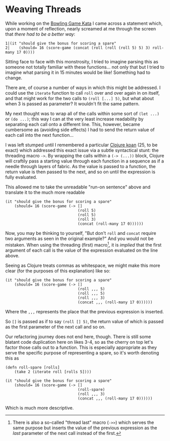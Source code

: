 # Weaving Threads

While working on the [Bowling Game Kata](http://butunclebob.com/ArticleS.UncleBob.TheBowlingGameKata) I came across a statement which, upon a moment of reflection, nearly screamed at me through the screen that *there had to be a better way*:

```
1|(it "should give the bonus for scoring a spare"
2|    (should= 16 (score-game (concat (roll (roll (roll 5) 5) 3) roll-many 17 0))))
```

Sitting face to face with this monstrosity, I tried to imagine parsing this as someone not totally familiar with these functions... not only that but I tried to imagine what parsing it in 15 minutes would be like! Something had to change.

There are, of course a number of ways in which this might be addressed. I could use the `iterate` function to call `roll` over and over again in on itself, and that might work for the two calls to `(roll [...] 5)`, but what about when 3 is passed as parameter? It wouldn't fit the same pattern.

My next thought was to wrap all of the calls within some sort of `(let ...)` or `(do ...)`; this way I can at the very least increase readability by separating each call onto a different line. This, however, became cumbersome as (avoiding side effects) I had to send the return value of each call into the next function...

I was left stumped until I remembered a particular [Clojure koan](https://github.com/functional-koans/clojure-koans) (25, to be exact) which addressed this exact issue via a subtle syntactical stunt: the threading macro `->`. By wrapping the calls within a `(-> (...))` block, Clojure will craftily pass a starting value through each function in a sequence as if a needle through layers of fabric. As the value is passed to a function, the return value is then passed to the next, and so on until the expression is fully evaluated.

This allowed me to take the unreadable "run-on sentence" above and translate it to the much more readable

```
(it "should give the bonus for scoring a spare"
    (should= 16 (score-game (-> []
                                (roll 5)
                                (roll 5)
                                (roll 3)
                                (concat (roll-many 17 0))))))
```

Now, you may be thinking to yourself, "But don't `roll` and `concat` require two arguments as seen in the original example?" And you would not be mistaken. When using the threading (first) macro[^1], it is *implied* that the first argument of each call is the value of the expression evaluated on the line above.

Seeing as Clojure treats commas as whitespace, we might make this more clear (for the purposes of this explanation) like so:

```
(it "should give the bonus for scoring a spare"
    (should= 16 (score-game (-> []
                                (roll ,,, 5)
                                (roll ,,, 5)
                                (roll ,,, 3)
                                (concat ,,, (roll-many 17 0))))))
```

Where the `,,,` represents the place that the previous expression is inserted.

So `[]` is passed as if to say `(roll [] 5)`, the return value of which is passed as the first parameter of the next call and so on.

Our refactoring journey does not end here, though. There is still some blatant code duplication here on likes 3-4, so as the cherry on top let's factor those calls out to a function. This is especially appropriate as they serve the specific purpose of representing a spare, so it's worth denoting this as

```
(defn roll-spare [rolls]
    (take 2 (iterate roll [rolls 5])))

(it "should give the bonus for scoring a spare"
    (should= 16 (score-game (-> []
                                (roll-spare)
                                (roll ,,, 3)
                                (concat ,,, (roll-many 17 0))))))
```

Which is much more descriptive.

[^1]: There is also a so-called "thread last" macro (`->>`) which serves the same purpose but inserts the value of the previous expression as the *last* parameter of the next call instead of the first.